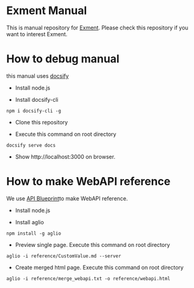 # Exment Manual
This is manual repository for <a href="https://github.com/exceedone/exment">Exment</a>.
Please check this repository if you want to interest Exment.

# How to debug manual
this manual uses [docsify](https://docsify.js.org/#/)

- Install node.js

- Install docsify-cli

~~~
npm i docsify-cli -g
~~~

- Clone this repository

- Execute this command on root directory

~~~
docsify serve docs
~~~

- Show http://localhost:3000 on browser.


# How to make WebAPI reference
We use [API Blueprint](https://apiblueprint.org/)to make WebAPI reference.

- Install node.js

- Install aglio

~~~
npm install -g aglio
~~~

- Preview single page. Execute this command on root directory

~~~
aglio -i reference/CustomValue.md --server
~~~

- Create merged html page. Execute this command on root directory

~~~
aglio -i reference/merge_webapi.txt -o reference/webapi.html
~~~